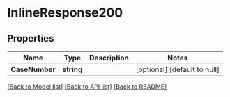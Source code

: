 # InlineResponse200

## Properties
Name | Type | Description | Notes
------------ | ------------- | ------------- | -------------
**CaseNumber** | **string** |  | [optional] [default to null]

[[Back to Model list]](../README.md#documentation-for-models) [[Back to API list]](../README.md#documentation-for-api-endpoints) [[Back to README]](../README.md)


